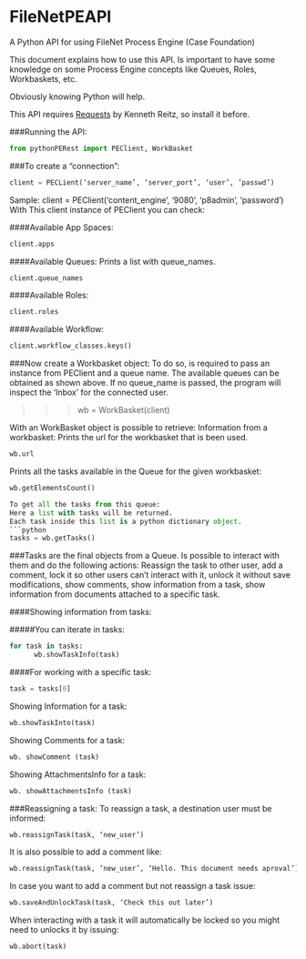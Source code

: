# FileNetPEAPI
A Python API for using FileNet Process Engine (Case Foundation)

This document explains how to use this API.
Is important to have some knowledge on some Process Engine concepts like Queues, Roles, Workbaskets, etc.

Obviously knowing Python will help.

This API requires [Requests](https://github.com/kennethreitz/requests) by Kenneth Reitz, so install it before.

###Running the API:
```python
from pythonPERest import PEClient, WorkBasket
```
###To create a “connection”:
```python
client = PECLient(‘server_name’, ‘server_port’, ‘user’, ’passwd’)
```
Sample:
client = PEClient(‘content_engine’, ‘9080’, ‘p8admin’, ’password’)
With This client instance of PEClient  you can check:

####Available App Spaces:
```python
client.apps
```

####Available Queues:
Prints a list with queue_names.
```python
client.queue_names
```

####Available Roles:
```python
client.roles
```

####Available Workflow:
```python
client.workflow_classes.keys()
```

###Now create a Workbasket object:
To do so, is required to pass an instance from PEClient and a queue name.
The available queues can be obtained as shown above.
If no queue_name is passed, the program will inspect the ‘Inbox’ for the connected user.
>>> wb = WorkBasket(client)

With an WorkBasket object is possible to retrieve:
Information from a workbasket:
Prints the url for the workbasket that is been used.
```python
wb.url
```

Prints all the tasks available in the Queue for the given workbasket:
```python
wb.getElementsCount()

To get all the tasks from this queue:
Here a list with tasks will be returned.
Each task inside this list is a python dictionary object.
```python
tasks = wb.getTasks()
```

###Tasks are the final objects from a Queue. Is possible to interact with them and do the following actions:
Reassign the task to other user, add a comment, lock it so other users can’t interact with it, unlock it without save modifications, show comments, show information from a task, show information from documents attached to a specific task.

####Showing information from tasks:

#####You can iterate in tasks:
```python
for task in tasks:      
      wb.showTaskInfo(task)
```      
      
####For working with a specific task:
```python
task = tasks[0]
```

Showing Information for a task:
```python
wb.showTaskInto(task)
```
Showing Comments for a task:
```python
wb. showComment (task)
```
Showing AttachmentsInfo for a task:
```python
wb. showAttachmentsInfo (task)
```
###Reassigning a task:
To reassign a task, a destination user must be informed:
```python
wb.reassignTask(task, ‘new_user’)
```
It is also possible to add a comment like:
```python
wb.reassignTask(task, ’new_user’, ‘Hello. This document needs aproval’)
```
In case you want to add a comment but not reassign a task issue:
```python
wb.saveAndUnlockTask(task, ‘Check this out later’)
```
When interacting with a task it will automatically be locked so you might need to unlocks it by issuing:
```python
wb.abort(task)
```

